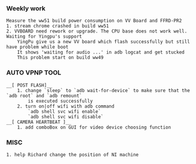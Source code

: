 ### Weekly work
    Measure the ww51 build power consumption on VV Board and FFRD-PR2
    1. stream chrome crashed in build ww51
    2. VVBOARD need rework or upgrade. The CPU base does not work well. Waiting for Yingpu's support
        YingPu give us a new VV board which flash successfully but still have problem while boot
        It shows 'waiting for audio ...' in adb logcat and get stucked
        This problem start on build ww49

### AUTO VPNP TOOL
    __[ POST FLASH]__
        1. change `sleep` to `adb wait-for-device` to make sure that the `adb root` and `adb remount`
            is executed successfully
        2. turn on|off wifi with adb command
            `adb shell svc wifi enable`
            `adb shell svc wifi disable`
    __[ CAMERA HEARTBEAT ]__
        1. add comboBox on GUI for video device choosing function

### MISC
    1. help Richard change the position of NI machine
